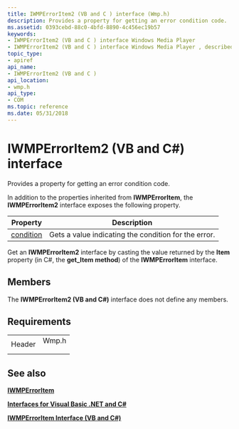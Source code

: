 ```yaml
---
title: IWMPErrorItem2 (VB and C ) interface (Wmp.h)
description: Provides a property for getting an error condition code.
ms.assetid: 0393cebd-88c0-4bfd-8890-4c456ec19b57
keywords:
- IWMPErrorItem2 (VB and C ) interface Windows Media Player
- IWMPErrorItem2 (VB and C ) interface Windows Media Player , described
topic_type:
- apiref
api_name:
- IWMPErrorItem2 (VB and C )
api_location:
- wmp.h
api_type:
- COM
ms.topic: reference
ms.date: 05/31/2018
---
```


# IWMPErrorItem2 (VB and C#) interface

Provides a property for getting an error condition code.

In addition to the properties inherited from **IWMPErrorItem**, the **IWMPErrorItem2** interface exposes the following property.



| Property                                                                 | Description                                          |
|--------------------------------------------------------------------------|------------------------------------------------------|
| [condition](wmplibiwmperroritem2-iwmperroritem2-condition--vb-and-c.md) | Gets a value indicating the condition for the error. |



 

Get an **IWMPErrorItem2** interface by casting the value returned by the **Item** property (in C#, the **get\_Item method**) of the **IWMPErrorItem** interface.

## Members

The **IWMPErrorItem2 (VB and C#)** interface does not define any members.

## Requirements



|                   |                                                                                  |
|-------------------|----------------------------------------------------------------------------------|
| Header<br/> | <dl> <dt>Wmp.h</dt> </dl> |



## See also

<dl> <dt>

[**IWMPErrorItem**](/previous-versions/windows/desktop/api/wmp/nn-wmp-iwmperroritem)
</dt> <dt>

[**Interfaces for Visual Basic .NET and C#**](interfaces-for-visual-basic--net-and-c.md)
</dt> <dt>

[**IWMPErrorItem Interface (VB and C#)**](iwmperroritem--vb-and-c.md)
</dt> </dl>

 

 






